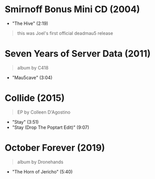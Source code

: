 # Smirnoff Bonus Mini CD (2004)

- "The Hive" (2:19)
> this was Joel's first official deadmau5 release

# Seven Years of Server Data (2011)

> album by C418
- "Mau5cave" (3:04)

# Collide (2015)

> EP by Colleen D'Agostino
- "Stay" (3:51)
- "Stay (Drop The Poptart Edit)" (9:07)

# October Forever (2019)

> album by Dronehands
- "The Horn of Jericho" (5:40)
